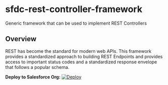 # sfdc-rest-controller-framework
Generic framework that can be used to implement REST Controllers

## Overview

REST has become the standard for modern web APIs. This framework provides a standardized approach to building REST Endpoints and provides access to important status codes and a standardized response envelope that follows a popular schema.

**Deploy to Salesforce Org:**
[![Deploy](https://raw.githubusercontent.com/afawcett/githubsfdeploy/master/deploy.png)](https://githubsfdeploy.herokuapp.com/?owner=Maxscores&repo=sfdc-rest-controller-framework&ref=master)


